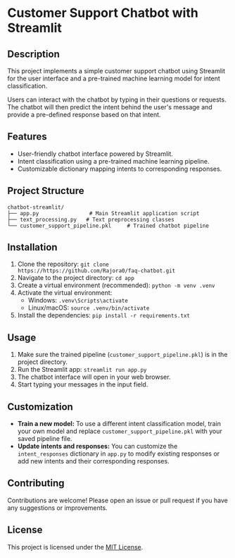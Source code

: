 # Customer Support Chatbot with Streamlit 

## Description

This project implements a simple customer support chatbot using Streamlit for the user interface and a pre-trained machine learning model for intent classification. 

Users can interact with the chatbot by typing in their questions or requests. The chatbot will then predict the intent behind the user's message and provide a pre-defined response based on that intent.

## Features

- User-friendly chatbot interface powered by Streamlit.
- Intent classification using a pre-trained machine learning pipeline. 
- Customizable dictionary mapping intents to corresponding responses.

## Project Structure

```
chatbot-streamlit/
├── app.py                # Main Streamlit application script
├── text_processing.py   # Text preprocessing classes 
└── customer_support_pipeline.pkl     # Trained chatbot pipeline 
```

## Installation

1. Clone the repository: `git clone https://https://github.com/Rajora0/faq-chatbot.git`
2. Navigate to the project directory: `cd app`
3. Create a virtual environment (recommended): `python -m venv .venv`
4. Activate the virtual environment: 
    - Windows: `.venv\Scripts\activate`
    - Linux/macOS: `source .venv/bin/activate`
5. Install the dependencies: `pip install -r requirements.txt`

## Usage

1. Make sure the trained pipeline (`customer_support_pipeline.pkl`) is in the project directory.
2. Run the Streamlit app: `streamlit run app.py`
3. The chatbot interface will open in your web browser.
4. Start typing your messages in the input field.

## Customization

- **Train a new model:** To use a different intent classification model, train your own model and replace `customer_support_pipeline.pkl` with your saved pipeline file. 
- **Update intents and responses:** You can customize the `intent_responses` dictionary in `app.py` to modify existing responses or add new intents and their corresponding responses.

## Contributing

Contributions are welcome! Please open an issue or pull request if you have any suggestions or improvements.

## License

This project is licensed under the [MIT License](LICENSE).
